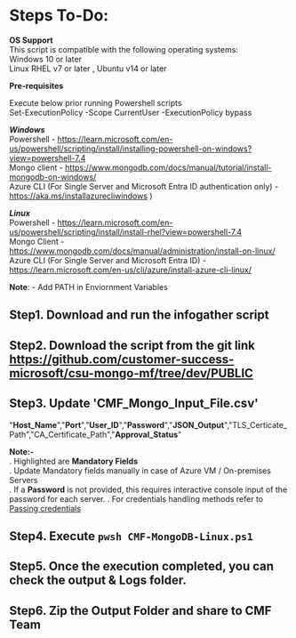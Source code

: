 # Steps To-Do:<br />

**OS Support**<br />
This script is compatible with the following operating systems:<br />
Windows 10 or later<br />
Linux RHEL v7 or later , Ubuntu v14 or later<br />

**Pre-requisites**<br />

Execute below prior running Powershell scripts<br />
Set-ExecutionPolicy -Scope CurrentUser -ExecutionPolicy bypass

***Windows***<br />
Powershell -   https://learn.microsoft.com/en-us/powershell/scripting/install/installing-powershell-on-windows?view=powershell-7.4<br /> 
Mongo client - https://www.mongodb.com/docs/manual/tutorial/install-mongodb-on-windows/<br />
Azure CLI (For Single Server and Microsoft Entra ID authentication only) - https://aka.ms/installazurecliwindows )<br /> 

***Linux***<br />
Powershell - https://learn.microsoft.com/en-us/powershell/scripting/install/install-rhel?view=powershell-7.4<br /> 
Mongo Client - https://www.mongodb.com/docs/manual/administration/install-on-linux/<br />
Azure CLI (For Single Server and Microsoft Entra ID) - https://learn.microsoft.com/en-us/cli/azure/install-azure-cli-linux/<br /> 

**Note**: - Add PATH in Enviornment Variables<br />
	

## Step1. Download and run the infogather script
## Step2. Download the script from the git link https://github.com/customer-success-microsoft/csu-mongo-mf/tree/dev/PUBLIC
## Step3. Update 'CMF_Mongo_Input_File.csv'
"**Host_Name**","**Port**","**User_ID**","**Password**","**JSON_Output**","TLS_Certicate_Path","CA_Certificate_Path","**Approval_Status**"

**Note:-**<br />
. Highlighted are **Mandatory Fields**<br />
. Update Mandatory fields manually in case of Azure VM / On-premises Servers <br />
. If a **Password** is not provided, this requires interactive console input of the password for each server. 
. For credentials handling methods refer to [Passing credentials](#passing-credentials)
<br />
## Step4. Execute `pwsh CMF-MongoDB-Linux.ps1`
## Step5. Once the execution completed, you can check the output & Logs folder.
## Step6. Zip the Output Folder and share to CMF Team

       

